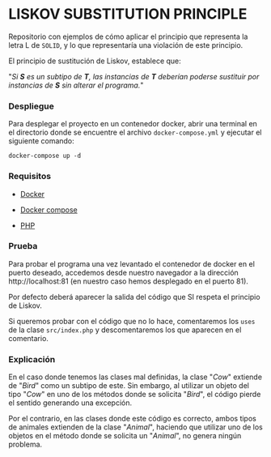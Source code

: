 # LISKOV SUBSTITUTION PRINCIPLE

Repositorio con ejemplos de cómo aplicar el principio que representa la letra L de `SOLID`, y lo que representaría una violación de este principio.

El principio de sustitución de Liskov, establece que:

"*Si **S** es un subtipo de **T**, las instancias de **T** deberían poderse sustituir por instancias de **S** sin alterar el programa.*"

### Despliegue

Para desplegar el proyecto en un contenedor docker, abrir una terminal en el directorio donde se encuentre el archivo `docker-compose.yml` y ejecutar el siguiente comando:

`docker-compose up -d`

### Requisitos

- [Docker](https://docs.docker.com/engine/install/)

- [Docker compose](https://docs.docker.com/compose/install/)

- [PHP](https://www.php.net/manual/es/install.php)

### Prueba

Para probar el programa una vez levantado el contenedor de docker en el puerto deseado, accedemos desde nuestro navegador a la dirección http://localhost:81 (en nuestro caso hemos desplegado en el puerto 81).

Por defecto deberá aparecer la salida del código que SI respeta el principio de Liskov.

Si queremos probar con el código que no lo hace, comentaremos los `uses` de la clase `src/index.php` y descomentaremos los que aparecen en el comentario.

### Explicación

En el caso donde tenemos las clases mal definidas, la clase "*Cow*" extiende de "*Bird*" como un subtipo de este. Sin embargo, al utilizar un objeto del tipo "*Cow*" en uno de los métodos donde se solicita "*Bird*", el código pierde el sentido generando una excepción.

Por el contrario, en las clases donde este código es correcto, ambos tipos de animales extienden de la clase "*Animal*", haciendo que utilizar uno de los objetos en el método donde se solicita un "*Animal*", no genera ningún problema.
